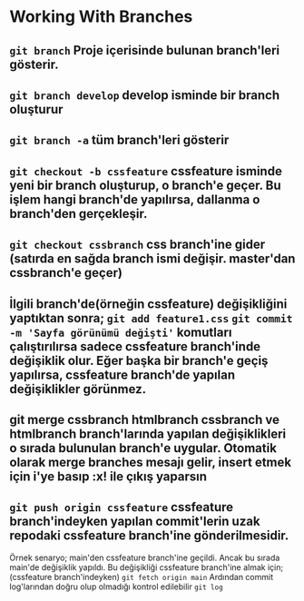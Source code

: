 # Working With Branches

``git branch``
Proje içerisinde bulunan branch'leri gösterir.
---
``git branch develop``
develop isminde bir branch oluşturur
---
``git branch -a``
tüm branch'leri gösterir
---
``git checkout -b cssfeature``
cssfeature isminde yeni bir branch oluşturup, o branch'e geçer.
Bu işlem hangi branch'de yapılırsa, dallanma o branch'den gerçekleşir.
---
``git checkout cssbranch``
css branch'ine gider (satırda en sağda branch ismi değişir. master'dan cssbranch'e geçer)
---
İlgili branch'de(örneğin cssfeature) değişikliğini yaptıktan sonra;
``git add feature1.css``
``git commit -m 'Sayfa görünümü değişti'``
komutları çalıştırılırsa sadece cssfeature branch'inde değişiklik olur.
Eğer başka bir branch'e geçiş yapılırsa, cssfeature branch'de yapılan değişiklikler görünmez.
---
git merge cssbranch htmlbranch
cssbranch ve htmlbranch branch'larında yapılan değişiklikleri o sırada bulunulan branch'e uygular. 
Otomatik olarak merge branches mesajı gelir, insert etmek için i'ye basıp :x! ile çıkış yaparsın
---
``git push origin cssfeature``
cssfeature branch'indeyken yapılan commit'lerin uzak repodaki cssfeature branch'ine gönderilmesidir.
---
Örnek senaryo; main'den cssfeature branch'ine geçildi. Ancak bu sırada main'de değişiklik yapıldı. Bu değişikliği cssfeature branch'ine almak için;
(cssfeature branch'indeyken)
``git fetch origin main``
Ardından commit log'larından doğru olup olmadığı kontrol edilebilir
``git log``